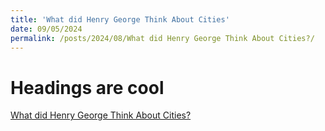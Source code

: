 ```yaml
---
title: 'What did Henry George Think About Cities'
date: 09/05/2024
permalink: /posts/2024/08/What did Henry George Think About Cities?/
---
```


Headings are cool
======

[What did Henry George Think About Cities?](https://www.worksinprogress.news/p/what-did-henry-george-think-about) 
